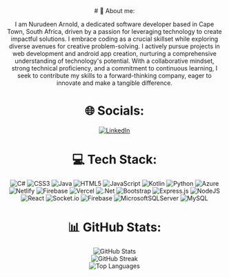 <div align="center">
# 👀 About me:
<div align="center">
<p>I am Nurudeen Arnold, a dedicated software developer based in Cape Town, South Africa, driven by a passion for leveraging technology to create impactful solutions. I embrace coding as a crucial skillset while exploring diverse avenues for creative problem-solving. I actively pursue projects in web development and android app creation, nurturing a comprehensive understanding of technology's potential. With a collaborative mindset, strong technical proficiency, and a commitment to continuous learning, I seek to contribute my skills to a forward-thinking company, eager to innovate and make a tangible difference.</p>
</div>

# 🌐 Socials:
<div align="center">
<a href="https://linkedin.com/in/https://www.linkedin.com/in/nurudeen-arnold-a25694219/">
    <img src="https://img.shields.io/badge/LinkedIn-%230077B5.svg?logo=linkedin&logoColor=white" alt="LinkedIn">
</a>
</div>

# 💻 Tech Stack:
<div align="center">
    <img src="https://img.shields.io/badge/c%23-%23239120.svg?style=for-the-badge&logo=csharp&logoColor=white" alt="C#">
    <img src="https://img.shields.io/badge/css3-%231572B6.svg?style=for-the-badge&logo=css3&logoColor=white" alt="CSS3">
    <img src="https://img.shields.io/badge/java-%23ED8B00.svg?style=for-the-badge&logo=openjdk&logoColor=white" alt="Java">
    <img src="https://img.shields.io/badge/html5-%23E34F26.svg?style=for-the-badge&logo=html5&logoColor=white" alt="HTML5">
    <img src="https://img.shields.io/badge/javascript-%23323330.svg?style=for-the-badge&logo=javascript&logoColor=%23F7DF1E" alt="JavaScript">
    <img src="https://img.shields.io/badge/kotlin-%237F52FF.svg?style=for-the-badge&logo=kotlin&logoColor=white" alt="Kotlin">
    <img src="https://img.shields.io/badge/python-3670A0?style=for-the-badge&logo=python&logoColor=ffdd54" alt="Python">
    <img src="https://img.shields.io/badge/azure-%230072C6.svg?style=for-the-badge&logo=microsoftazure&logoColor=white" alt="Azure">
    <img src="https://img.shields.io/badge/netlify-%23000000.svg?style=for-the-badge&logo=netlify&logoColor=#00C7B7" alt="Netlify">
    <img src="https://img.shields.io/badge/firebase-%23039BE5.svg?style=for-the-badge&logo=firebase" alt="Firebase">
    <img src="https://img.shields.io/badge/vercel-%23000000.svg?style=for-the-badge&logo=vercel&logoColor=white" alt="Vercel">
    <img src="https://img.shields.io/badge/.NET-5C2D91?style=for-the-badge&logo=.net&logoColor=white" alt=".Net">
    <img src="https://img.shields.io/badge/bootstrap-%238511FA.svg?style=for-the-badge&logo=bootstrap&logoColor=white" alt="Bootstrap">
    <img src="https://img.shields.io/badge/express.js-%23404d59.svg?style=for-the-badge&logo=express&logoColor=%2361DAFB" alt="Express.js">
    <img src="https://img.shields.io/badge/node.js-6DA55F?style=for-the-badge&logo=node.js&logoColor=white" alt="NodeJS">
    <img src="https://img.shields.io/badge/react-%2320232a.svg?style=for-the-badge&logo=react&logoColor=%2361DAFB" alt="React">
    <img src="https://img.shields.io/badge/Socket.io-black?style=for-the-badge&logo=socket.io&badgeColor=010101" alt="Socket.io">
    <img src="https://img.shields.io/badge/firebase-a08021?style=for-the-badge&logo=firebase&logoColor=ffcd34" alt="Firebase">
    <img src="https://img.shields.io/badge/Microsoft%20SQL%20Server-CC2927?style=for-the-badge&logo=microsoft%20sql%20server&logoColor=white" alt="MicrosoftSQLServer">
    <img src="https://img.shields.io/badge/mysql-4479A1.svg?style=for-the-badge&logo=mysql&logoColor=white" alt="MySQL">
</div>

# 📊 GitHub Stats:
<div align="center">
    <img src="https://github-readme-stats.vercel.app/api?username=NurudeenArnold&theme=dark&hide_border=false&include_all_commits=false&count_private=false" alt="GitHub Stats">
    <br/>
    <img src="https://github-readme-streak-stats.herokuapp.com/?user=NurudeenArnold&theme=dark&hide_border=false" alt="GitHub Streak">
    <br/>
    <img src="https://github-readme-stats.vercel.app/api/top-langs/?username=NurudeenArnold&theme=dark&hide_border=false&include_all_commits=false&count_private=false&layout=compact" alt="Top Languages">
</div>
</div>


